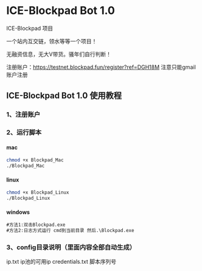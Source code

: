 # ICE-Blockpad Bot 1.0
ICE-Blockpad 项目

一个站内互交链，领水等等一个项目！

无融资信息，无大V带货。骚年们自行判断！

注册账户：https://testnet.blockpad.fun/register?ref=DGH18M  注意只能gmail账户注册

## ICE-Blockpad Bot 1.0 使用教程
### 1、注册账户

### 2、运行脚本
#### mac
```bash
chmod +x Blockpad_Mac
./Blockpad_Mac
```

#### linux
```bash
chmod +x Blockpad_Linux
./Blockpad_Linux
```

#### windows
```txt
#方法1:双击Blockpad.exe
#方法2:日志方式运行 cmd到当前目录 然后.\Blockpad.exe
```

### 3、config目录说明（里面内容全部自动生成）
ip.txt ip池的可用ip
credentials.txt 脚本序列号

